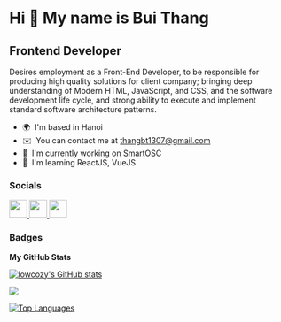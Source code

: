 Hi 👋 My name is Bui Thang
==========================

Frontend Developer
------------------

Desires employment as a Front-End Developer, to be responsible for producing high quality solutions for client company; bringing deep understanding of Modern HTML, JavaScript, and CSS, and the software development life cycle, and strong ability to execute and implement standard software architecture patterns.

* 🌍  I'm based in Hanoi
* ✉️  You can contact me at [thangbt1307@gmail.com](mailto:thangbt1307@gmail.com)
* 🚀  I'm currently working on [SmartOSC](http://www.smartosc.com/)
* 🧠  I'm learning ReactJS, VueJS


### Socials

<p align="left"> <a href="https://discord.com/users/624436650163961856" target="_blank" rel="noreferrer"> <picture> <source media="(prefers-color-scheme: dark)" srcset="undefined" /> <source media="(prefers-color-scheme: light)" srcset="https://raw.githubusercontent.com/danielcranney/readme-generator/main/public/icons/socials/discord.svg" /> <img src="https://raw.githubusercontent.com/danielcranney/readme-generator/main/public/icons/socials/discord.svg" width="32" height="32" /> </picture> </a> <a href="https://www.github.com/lowcozy" target="_blank" rel="noreferrer"> <picture> <source media="(prefers-color-scheme: dark)" srcset="https://raw.githubusercontent.com/danielcranney/readme-generator/main/public/icons/socials/github-dark.svg" /> <source media="(prefers-color-scheme: light)" srcset="https://raw.githubusercontent.com/danielcranney/readme-generator/main/public/icons/socials/github.svg" /> <img src="https://raw.githubusercontent.com/danielcranney/readme-generator/main/public/icons/socials/github.svg" width="32" height="32" /> </picture> </a> <a href="https://www.linkedin.com/in/bui-thang-a32a371b9" target="_blank" rel="noreferrer"> <picture> <source media="(prefers-color-scheme: dark)" srcset="undefined" /> <source media="(prefers-color-scheme: light)" srcset="https://raw.githubusercontent.com/danielcranney/readme-generator/main/public/icons/socials/linkedin.svg" /> <img src="https://raw.githubusercontent.com/danielcranney/readme-generator/main/public/icons/socials/linkedin.svg" width="32" height="32" /> </picture> </a></p>

### Badges

<b>My GitHub Stats</b>

<a href="http://www.github.com/lowcozy"><img src="https://github-readme-stats.vercel.app/api?username=lowcozy&show_icons=true&hide=&count_private=true&title_color=0891b2&text_color=ffffff&icon_color=0891b2&bg_color=1c1917&hide_border=true&show_icons=true" alt="lowcozy's GitHub stats" /></a>

<a href="http://www.github.com/lowcozy"><img src="https://github-readme-streak-stats.herokuapp.com/?user=lowcozy&stroke=ffffff&background=1c1917&ring=0891b2&fire=0891b2&currStreakNum=ffffff&currStreakLabel=0891b2&sideNums=ffffff&sideLabels=ffffff&dates=ffffff&hide_border=true" /></a>

<a href="https://github.com/lowcozy" align="left"><img src="https://github-readme-stats.vercel.app/api/top-langs/?username=lowcozy&langs_count=10&title_color=0891b2&text_color=ffffff&icon_color=0891b2&bg_color=1c1917&hide_border=true&locale=en&custom_title=Top%20%Languages" alt="Top Languages" /></a>
